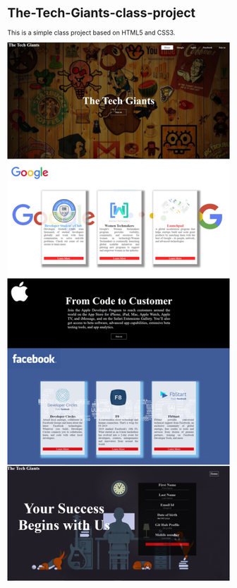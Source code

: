 # The-Tech-Giants-class-project
This is a simple class project based on HTML5 and CSS3.

![Full website image](https://github.com/Shreyans13/The-Tech-Giants-class-project/blob/master/final%20image1.jpg)
![Full website image](https://github.com/Shreyans13/The-Tech-Giants-class-project/blob/master/final%20image2.jpg)

